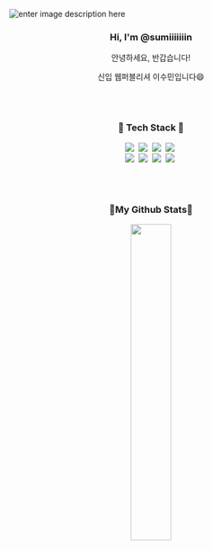 ![enter image description here](https://capsule-render.vercel.app/api?type=Soft&height=100&color=gradient&text=Welcome%20to%20Sumin%20s%20Github&fontSize=40&fontColor=ffffff)

<h3 align="center">Hi, I'm @sumiiiiiiin</h3>
<p align="center">안녕하세요, 반갑습니다!</p>
<p align="center">신입 웹퍼블리셔 이수민입니다😄</p>

<br>
<br>
<h3 align="center">🔨 Tech Stack 🔨</h3>
<p align="center">
<img src="https://img.shields.io/badge/HTML5-E3651D?style=flat-square&logo=html5&logoColor=white"/></a>&nbsp 
<img src="https://img.shields.io/badge/CSS3-3085C3?style=flat-square&logo=css3&logoColor=white"/></a>&nbsp
<img src="https://img.shields.io/badge/Javascript-FFB000?style=flat-square&logo=javascript&logoColor=white"/></a>&nbsp 
<img src="https://img.shields.io/badge/jQuery-3876BF?style=flat-square&logo=jquery&logoColor=white"/></a>&nbsp <br>
<img src="https://img.shields.io/badge/Figma-F5F7F8?style=flat-square&logo=Figma&logoColor=F875AA"/></a>&nbsp 
<img src="https://img.shields.io/badge/github-F5F7F8?style=flat-square&logo=github&logoColor=1F1717"/></a>&nbsp 
<img src="https://img.shields.io/badge/Visual Studio Code-007ACC?style=flat-square&logo=visualstudiocode&logoColor=white"/></a>&nbsp
<img src="https://img.shields.io/badge/codepen-181717?style=flat-square&logo=codepen&logoColor=white"/></a>&nbsp 
</p>

<br>
<br>
<h3 align="center"> 📌My Github Stats📌</h3>
<div align="center">

<a href="https://github.com/anuraghazra/github-readme-stats">
    <img src="https://github-readme-stats.vercel.app/api/top-langs/?username=sumiiiiiiin&layout=donut&show_icons=true&theme=material-palenight&hide_border=true&bg_color=20232a&icon_color=58A6FF&text_color=fff&title_color=58A6FF&count_private=true&exclude_repo=Face-Transfer-Application" width=38% />
</a>    




